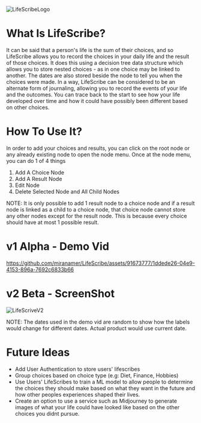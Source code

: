 ![LifeScribeLogo](https://github.com/miranamer/LifeScribe/assets/91673777/57d56849-20e4-444c-84e1-a2fb6e252d68)

<h1>What Is LifeScribe?</h1>
<p>It can be said that a person's life is the sum of their choices, and so LifeScribe allows you to record the choices in your daily life and the result of those choices. It does this using a decision tree data structure
which allows you to store nested choices - as in one choice may be linked to another. The dates are also stored beside the node to tell you when the choices were made. In a way, LifeScribe can be considered to be an alternate form of journaling, allowing you to record the events of your life and the outcomes. You can trace back to the start to see how your life developed over time and how it could have possibly been different based on other choices.</p>

<h1>How To Use It?</h1>
<p>In order to add your choices and results, you can click on the root node or any already existing node to open the node menu. Once at the node menu, you can do 1 of 4 things</p>
<ol>
   <li>Add A Choice Node</li>
   <li>Add A Result Node</li>
   <li>Edit Node</li>
   <li>Delete Selected Node and All Child Nodes</li>
</ol>
<p>NOTE: It is only possible to add 1 result node to a choice node and if a result node is linked as a child to a choice node, that choice node cannot store any other nodes except for the result node. This is because every choice should have at most 1 possible result.</p>

<h1>v1 Alpha - Demo Vid</h1>






https://github.com/miranamer/LifeScribe/assets/91673777/1ddede26-04e9-4153-896a-7692c6833b66




<h1>v2 Beta - ScreenShot</h1>

![LifeScriveV2](https://github.com/miranamer/LifeScribe/assets/91673777/a138073b-3463-468c-9524-a406e83c0957)



<p>NOTE: The dates used in the demo vid are random to show how the labels would change for different dates. Actual product would use current date.</p>

<h1>Future Ideas</h1>
<ul>
   <li>Add User Authentication to store users' lifescribes</li>
   <li>Group choices based on choice type (e.g: Diet, Finance, Hobbies)</li>
   <li>Use Users' LifeScribes to train a ML model to allow people to determine the choices they should make based on what they want in the future and how other peoples experiences shaped their lives.</li>
   <li>Create an option to use a service such as Midjourney to generate images of what your life could have looked like based on the other choices you didnt pursue.</li>
</ul>
